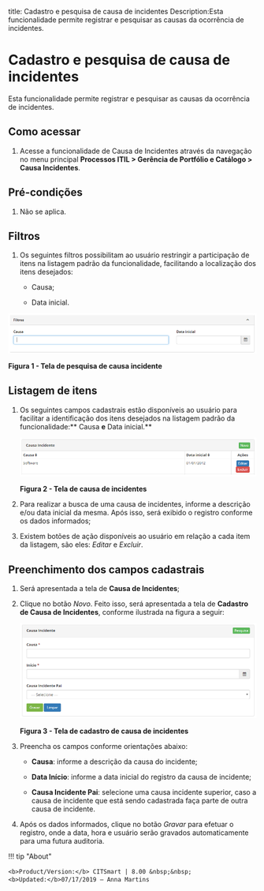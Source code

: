 title: Cadastro e pesquisa de causa de incidentes
Description:Esta funcionalidade permite registrar e pesquisar as causas da ocorrência de
incidentes.

# Cadastro e pesquisa de causa de incidentes

Esta funcionalidade permite registrar e pesquisar as causas da ocorrência de
incidentes.

Como acessar
------------

1.  Acesse a funcionalidade de Causa de Incidentes através da navegação no menu
    principal **Processos ITIL > Gerência de Portfólio e
    Catálogo > Causa Incidentes**.

Pré-condições
-------------

1.  Não se aplica.

Filtros
-------

1.  Os seguintes filtros possibilitam ao usuário restringir a participação de
    itens na listagem padrão da funcionalidade, facilitando a localização dos
    itens desejados:

    -   Causa;

    -   Data inicial.

![Criar](images/cause-incident-1.png)

**Figura 1 - Tela de pesquisa de causa incidente**

Listagem de itens
-----------------

1.  Os seguintes campos cadastrais estão disponíveis ao usuário para facilitar a
    identificação dos itens desejados na listagem padrão da
    funcionalidade:** Causa **e** Data inicial.**

    ![Criar](images/cause-incident-2.png)

    **Figura 2 - Tela de causa de incidentes**

1.  Para realizar a busca de uma causa de incidentes, informe a descrição e/ou
    data inicial da mesma. Após isso, será exibido o registro conforme os dados
    informados;

2.  Existem botões de ação disponíveis ao usuário em relação a cada item da
    listagem, são eles: *Editar* e *Excluir*.

Preenchimento dos campos cadastrais
-----------------------------------

1.  Será apresentada a tela de **Causa de Incidentes**;

2.  Clique no botão *Novo*. Feito isso, será apresentada a tela de **Cadastro de
    Causa de Incidentes**, conforme ilustrada na figura a seguir:

    ![Criar](images/cause-incident-3.png)

    **Figura 3 - Tela de cadastro de causa de incidentes**

1.  Preencha os campos conforme orientações abaixo:

    -  **Causa**: informe a descrição da causa do incidente;

    -  **Data Início**: informe a data inicial do registro da causa de
        incidente;

    -  **Causa Incidente Pai**: selecione uma causa incidente superior, caso a
        causa de incidente que está sendo cadastrada faça parte de outra causa
        de incidente.

2.  Após os dados informados, clique no botão *Gravar* para efetuar o registro,
    onde a data, hora e usuário serão gravados automaticamente para uma futura
    auditoria.


!!! tip "About"

    <b>Product/Version:</b> CITSmart | 8.00 &nbsp;&nbsp;
    <b>Updated:</b>07/17/2019 – Anna Martins
